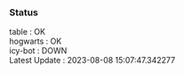 ### Status


table : OK  
hogwarts : OK  
icy-bot : DOWN  
Latest Update : 2023-08-08 15:07:47.342277
